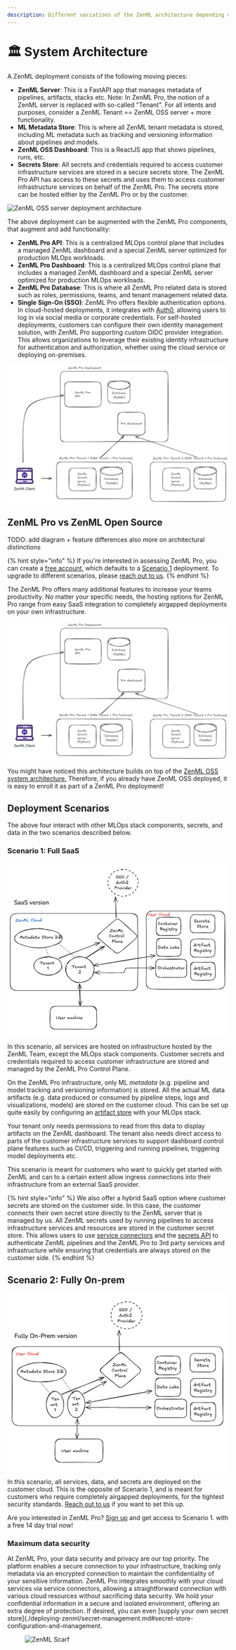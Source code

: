 ```yaml
---
description: Different variations of the ZenML architecture depending on your needs.
---
```


# 🏛️ System Architecture

A ZenML deployment consists of the following moving pieces:

* **ZenML Server**: This is a FastAPI app that manages metadata of pipelines, artifacts, stacks etc.
  Note: In ZenML Pro, the notion of a ZenML server is replaced with so-called "Tenant". For
  all intents and purposes, consider a ZenML Tenant == ZenML OSS server + more functionality. 
* **ML Metadata Store**: This is where all ZenML tenant metadata is stored, including
  ML metadata such as tracking and versioning information about pipelines and
  models.
* **ZenML OSS Dashboard**: This is a ReactJS app that shows pipelines, runs, etc.
* **Secrets Store**: All secrets and credentials required to access customer
  infrastructure services are stored in a secure secrets store. The ZenML Pro
  API has access to these secrets and uses them to access customer
  infrastructure services on behalf of the ZenML Pro. The secrets store can be
  hosted either by the ZenML Pro or by the customer.

![ZenML OSS server deployment architecture](../../.gitbook/assets/oss_simple_deployment.png)

The above deployment can be augmented with the ZenML Pro components, that augment and add functionality:

* **ZenML Pro API**: This is a centralized MLOps control plane that includes a
  managed ZenML dashboard and a special ZenML server optimized for production
  MLOps workloads.
* **ZenML Pro Dashboard**: This is a centralized MLOps control plane that includes a
  managed ZenML dashboard and a special ZenML server optimized for production
  MLOps workloads.
* **ZenML Pro Database**: This is where all ZenML Pro related data is stored such
as roles, permissions, teams, and tenant management related data.
* **Single Sign-On (SSO)**: ZenML Pro offers flexible authentication options.
  In cloud-hosted deployments, it integrates with [Auth0](https://auth0.com/),
  allowing users to log in via social media or corporate credentials.
  For self-hosted deployments, customers can configure their
  own identity management solution, with ZenML Pro supporting
  custom OIDC provider integration. This allows organizations to
  leverage their existing identity infrastructure for authentication
  and authorization, whether using the cloud service or deploying on-premises.

![ZenML Pro deployment architecture](../.gitbook/assets/pro_deployment_simple.png)

## ZenML Pro vs ZenML Open Source

TODO: add diagram + feature differences
also more on architectural distinctions




{% hint style="info" %}
If you're interested in assessing ZenML Pro, you can create
a [free account](https://cloud.zenml.io/?utm\_source=docs\&utm\_medium=referral\_link\&utm\_campaign=cloud\_promotion\&utm\_content=signup\_link),
which defaults to a [Scenario 1](./#scenario-1-full-saas) deployment. To upgrade
to different scenarios, please [reach out to us](mailto:cloud@zenml.io).
{% endhint %}

The ZenML Pro offers many additional features to increase your teams
productivity. No matter your specific needs, the hosting options for ZenML Pro
range from easy SaaS integration to completely airgapped deployments on your own
infrastructure.



![ZenML Pro deployment architecture](../.gitbook/assets/pro_deployment_simple.png)

You might have noticed this architecture builds on top of the
[ZenML OSS system architecture.](./deploying-zenml/README.md)
Therefore, if you already have ZenML OSS deployed, it is easy to enroll it as part of a 
ZenML Pro deployment!

## Deployment Scenarios

The above four interact with other MLOps stack components, secrets, and data in
the two scenarios described below.

### Scenario 1: Full SaaS

![Scenario 1: Full SaaS deployment](../.gitbook/assets/cloud_architecture_scenario_1.png)


In this scenario, all services are hosted on infrastructure hosted by the ZenML Team,
except the MLOps stack components.
Customer secrets and credentials required to access customer infrastructure are
stored and managed by the ZenML Pro Control Plane.

On the ZenML Pro infrastructure, only ML _metadata_ (e.g. pipeline and
model tracking and versioning information) is stored. All the actual ML data
artifacts (e.g. data produced or consumed by pipeline steps, logs and
visualizations, models) are stored on the customer cloud. This can be set up
quite easily by configuring
an [artifact store](../component-guide/artifact-stores/artifact-stores.md)
with your MLOps stack.

Your tenant only needs permissions to read from this data to display artifacts
on the ZenML dashboard. The tenant also needs direct access to parts of the
customer infrastructure services to support dashboard control plane features
such as CI/CD, triggering and running pipelines, triggering model deployments
etc.

This scenario is meant for customers who want to quickly get started with ZenML
and can to a certain extent allow ingress connections into their infrastructure
from an external SaaS provider.

{% hint style="info" %}
We also offer a hybrid SaaS option where customer secrets are stored on the
customer side. In this case, the customer connects their own
secret store directly to the ZenML server that is managed by us. All ZenML
secrets used by running pipelines to access infrastructure services and
resources are stored in the customer secret store. This allows users to
use [service connectors](../how-to/auth-management/service-connectors-guide.md)
and the [secrets API](../how-to/interact-with-secrets.md) to authenticate
ZenML pipelines and the ZenML Pro to 3rd party services and infrastructure
while ensuring that credentials are always stored on the customer side.
{% endhint %}

## Scenario 2: Fully On-prem

![Scenario 2: Fully on-premises deployment](../.gitbook/assets/cloud_architecture_scenario_2.png)

In this scenario, all services, data, and secrets are deployed on the customer
cloud. This is the opposite of Scenario 1, and is meant for customers who
require completely airgapped deployments, for the tightest security standards. 
[Reach out to us](mailto:cloud@zenml.io) if you want to set this up.

Are you interested in ZenML Pro? [Sign up](https://cloud.zenml.io/?utm\_source=docs\&utm\_medium=referral\_link\&utm\_campaign=cloud\_promotion\&utm\_content=signup\_link)
and get access to Scenario 1. with a free 14 day trial now!



### Maximum data security

At ZenML Pro, your data security and privacy are our top priority. The
platform enables a secure connection to your infrastructure, tracking only
metadata via an encrypted connection to maintain the confidentiality of your
sensitive information. ZenML Pro integrates smoothly with your cloud services
via service connectors, allowing a straightforward connection with various cloud
resources without sacrificing data security. We hold your confidential
information in a secure and isolated environment, offering an extra degree of
protection. If desired, you can
even [supply your own secret store](./deploying-zenml/secret-management.md#secret-store-configuration-and-management.

<figure><img src="https://static.scarf.sh/a.png?x-pxid=f0b4f458-0a54-4fcd-aa95-d5ee424815bc" alt="ZenML Scarf"><figcaption></figcaption></figure>
